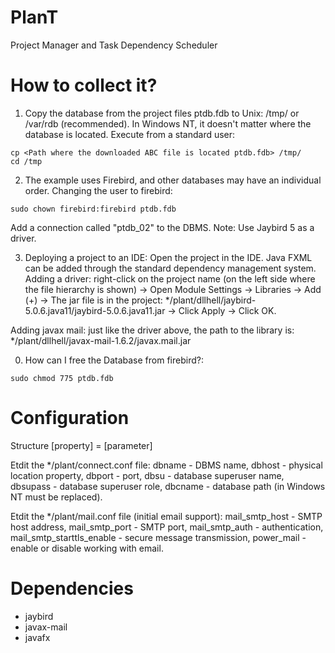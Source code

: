 # PlanT
Project Manager and Task Dependency Scheduler

# How to collect it?
1. Copy the database from the project files ptdb.fdb to Unix: /tmp/ or /var/rdb (recommended). In Windows NT, it doesn't matter where the database is located. Execute from a standard user:
```
cp <Path where the downloaded ABC file is located ptdb.fdb> /tmp/
cd /tmp
```
2.  The example uses Firebird, and other databases may have an individual order. Changing the user to firebird:
```
sudo chown firebird:firebird ptdb.fdb
```
Add a connection called "ptdb_02" to the DBMS.
Note: Use Jaybird 5 as a driver.

3. Deploying a project to an IDE:
Open the project in the IDE. Java FXML can be added through the standard dependency management system.
Adding a driver: right-click on the project name (on the left side where the file hierarchy is shown) -> Open Module Settings -> Libraries -> Add (+) -> The jar file is in the project: */plant/dllhell/jaybird-5.0.6.java11/jaybird-5.0.6.java11.jar -> Click Apply -> Click OK.

Adding javax mail: just like the driver above, the path to the library is: */plant/dllhell/javax-mail-1.6.2/javax.mail.jar

0. How can I free the Database from firebird?:
```
sudo chmod 775 ptdb.fdb
```

# Configuration
Structure [property] = [parameter]

Etdit the */plant/connect.conf file:
dbname - DBMS name,
dbhost - physical location property,
dbport - port,
dbsu - database superuser name,
dbsupass - database superuser role,
dbcname - database path (in Windows NT must be replaced).

Etdit the */plant/mail.conf file (initial email support):
mail_smtp_host - SMTP host address,
mail_smtp_port - SMTP port,
mail_smtp_auth - authentication,
mail_smtp_starttls_enable - secure message transmission,
power_mail - enable or disable working with email.

# Dependencies
* jaybird
* javax-mail
* javafx
